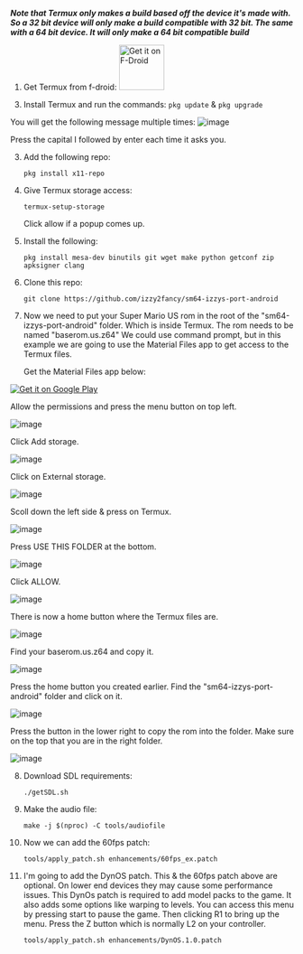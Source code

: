 *****Note that Termux only makes a build based off the device it's made with. So a 32 bit device will only make a build compatible with 32 bit. The same with a 64 bit device. It will only make a 64 bit compatible build*****

1. Get Termux from f-droid:
   <a href="https://f-droid.org/packages/com.termux/">
    <img src="https://fdroid.gitlab.io/artwork/badge/get-it-on.png"
    alt="Get it on F-Droid"
    height="80">
</a>

3. Install Termux and run the commands:
   ```pkg update``` & ```pkg upgrade```

You will get the following message multiple times:
![image](https://github.com/izzy2fancy/sm64-izzys-port-android/assets/121840901/4b40f690-143d-41ac-90f3-9cc543a856ff)

Press the capital I followed by enter each time it asks you.

3. Add the following repo:
   
   ```pkg install x11-repo```
   
4. Give Termux storage access:
   
   ```termux-setup-storage```
   
   Click allow if a popup comes up.
   
5. Install the following:
   
   ```pkg install mesa-dev binutils git wget make python getconf zip apksigner clang```

6. Clone this repo:

   ```git clone https://github.com/izzy2fancy/sm64-izzys-port-android```

7. Now we need to put your Super Mario US rom in the root of the "sm64-izzys-port-android" folder. Which is inside Termux. The rom needs to be named "baserom.us.z64" We could use command prompt, but in this example we are going to use the Material Files app to get access to the Termux files.

    Get the Material Files app below:

<a href='https://play.google.com/store/apps/details?id=me.zhanghai.android.files&pcampaignid=pcampaignidMKT-Other-global-all-co-prtnr-py-PartBadge-Mar2515-1'><img alt='Get it on Google Play' src='https://play.google.com/intl/en_us/badges/static/images/badges/en_badge_web_generic.png'/></a>

Allow the permissions and press the menu button on top left.

![image](https://github.com/izzy2fancy/sm64-izzys-port-android/assets/121840901/2896f300-3bcb-42e0-97b5-316fc8152354)

Click Add storage.

![image](https://github.com/izzy2fancy/sm64-izzys-port-android/assets/121840901/7bb03db5-ea09-4c43-9602-f6df39a95e1a)

Click on External storage.

![image](https://github.com/izzy2fancy/sm64-izzys-port-android/assets/121840901/84ccb53c-19be-4843-9200-e1a1745908f5)

Scoll down the left side & press on Termux.

![image](https://github.com/izzy2fancy/sm64-izzys-port-android/assets/121840901/f8182608-86ff-4a3c-af24-528f4c8f50c3)

Press USE THIS FOLDER at the bottom.

![image](https://github.com/izzy2fancy/sm64-izzys-port-android/assets/121840901/f0c39c97-c562-44f9-9ec9-7d3d503ef6f6)

Click ALLOW.

![image](https://github.com/izzy2fancy/sm64-izzys-port-android/assets/121840901/de93725b-5f98-404a-8844-f527325fba85)

There is now a home button where the Termux files are.

![image](https://github.com/izzy2fancy/sm64-izzys-port-android/assets/121840901/77b74f62-0480-48f3-a395-69fab1598d47)

Find your baserom.us.z64 and copy it.

![image](https://github.com/izzy2fancy/sm64-izzys-port-android/assets/121840901/6a64efc9-8bd2-4b38-bbbe-2db163c62b12)

Press the home button you created earlier. Find the "sm64-izzys-port-android" folder and click on it.

![image](https://github.com/izzy2fancy/sm64-izzys-port-android/assets/121840901/0dab6c82-66c5-420f-9bbe-79447a7cfc9f)

Press the button in the lower right to copy the rom into the folder. Make sure on the top that you are in the right folder.

![image](https://github.com/izzy2fancy/sm64-izzys-port-android/assets/121840901/00e3c958-2561-4ab1-b51e-04365499e396)

8. Download SDL requirements:
   
   ```./getSDL.sh```

9. Make the audio file:
    
   ```make -j $(nproc) -C tools/audiofile```

10. Now we can add the 60fps patch:

    ```tools/apply_patch.sh enhancements/60fps_ex.patch```

11. I'm going to add the DynOS patch. This & the 60fps patch above are optional. On lower end devices they may cause some performance issues. This DynOs patch is required to add model packs to the game. It also adds some options like warping to levels. You can access this menu by pressing start to pause the game. Then clicking R1 to bring up the menu. Press the Z button which is normally L2 on your controller.

    ```tools/apply_patch.sh enhancements/DynOS.1.0.patch```
